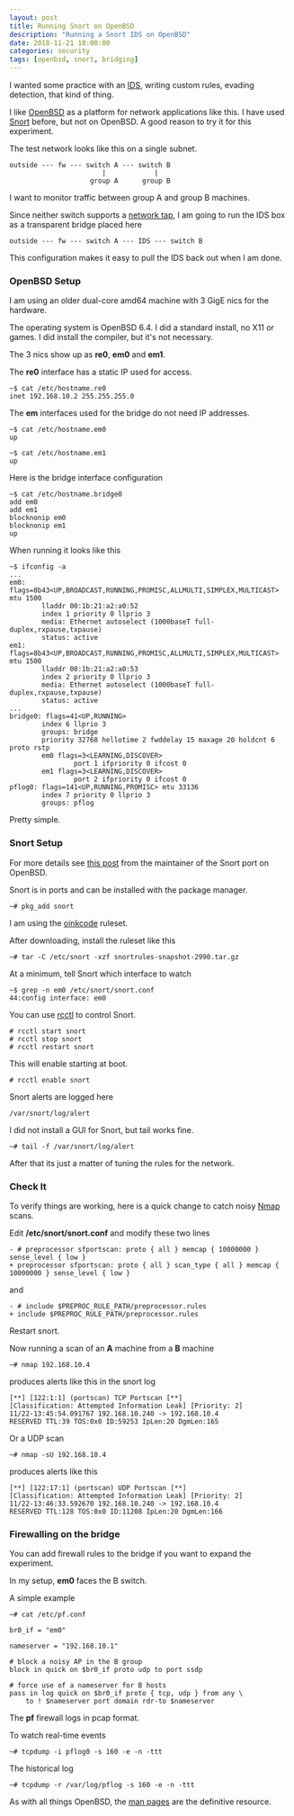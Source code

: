 ```yaml
---
layout: post
title: Running Snort on OpenBSD
description: "Running a Snort IDS on OpenBSD"
date: 2018-11-21 18:00:00
categories: security
tags: [openbsd, snort, bridging]
---
```


I wanted some practice with an [IDS][ids], writing custom rules, evading detection, that kind of thing.

I like [OpenBSD][openbsd] as a platform for network applications like this. I have used [Snort][snort] before, but not on OpenBSD. A good reason to try it for this experiment.

The test network looks like this on a single subnet.

    outside --- fw --- switch A --- switch B
                           |            |
                        group A      group B

I want to monitor traffic between group A and group B machines.

Since neither switch supports a [network tap][network-tap], I am going to run the IDS box as a transparent bridge placed here

    outside --- fw --- switch A --- IDS --- switch B

This configuration makes it easy to pull the IDS back out when I am done.

### OpenBSD Setup

I am using an older dual-core amd64 machine with 3 GigE nics for the hardware.

The operating system is OpenBSD 6.4. I did a standard install, no X11 or games. I did install the compiler, but it's not necessary.

The 3 nics show up as **re0**, **em0** and **em1**.

The **re0** interface has a static IP used for access.

    ~$ cat /etc/hostname.re0
    inet 192.168.10.2 255.255.255.0

The **em** interfaces used for the bridge do not need IP addresses.

    ~$ cat /etc/hostname.em0
    up

    ~$ cat /etc/hostname.em1
    up

Here is the bridge interface configuration

    ~$ cat /etc/hostname.bridge0
    add em0
    add em1
    blocknonip em0
    blocknonip em1
    up

When running it looks like this

    ~$ ifconfig -a
    ...
    em0: flags=8b43<UP,BROADCAST,RUNNING,PROMISC,ALLMULTI,SIMPLEX,MULTICAST> mtu 1500
            lladdr 00:1b:21:a2:a0:52
            index 1 priority 0 llprio 3
            media: Ethernet autoselect (1000baseT full-duplex,rxpause,txpause)
            status: active
    em1: flags=8b43<UP,BROADCAST,RUNNING,PROMISC,ALLMULTI,SIMPLEX,MULTICAST> mtu 1500
            lladdr 00:1b:21:a2:a0:53
            index 2 priority 0 llprio 3
            media: Ethernet autoselect (1000baseT full-duplex,rxpause,txpause)
            status: active
    ...
    bridge0: flags=41<UP,RUNNING>
            index 6 llprio 3
            groups: bridge
            priority 32768 hellotime 2 fwddelay 15 maxage 20 holdcnt 6 proto rstp
            em0 flags=3<LEARNING,DISCOVER>
                    port 1 ifpriority 0 ifcost 0
            em1 flags=3<LEARNING,DISCOVER>
                    port 2 ifpriority 0 ifcost 0
    pflog0: flags=141<UP,RUNNING,PROMISC> mtu 33136
            index 7 priority 0 llprio 3
            groups: pflog

Pretty simple.

### Snort Setup

For more details see [this post][lteo_net_post] from the maintainer of the Snort port on OpenBSD.

Snort is in ports and can be installed with the package manager.

    ~# pkg_add snort

I am using the [oinkcode][oinkcode] ruleset.

After downloading, install the ruleset like this

    ~# tar -C /etc/snort -xzf snortrules-snapshot-2990.tar.gz


At a minimum, tell Snort which interface to watch

    ~$ grep -n em0 /etc/snort/snort.conf
    44:config interface: em0

You can use [rcctl][rcctl] to control Snort.

    # rcctl start snort
    # rcctl stop snort
    # rcctl restart snort

This will enable starting at boot.

    # rcctl enable snort

Snort alerts are logged here

    /var/snort/log/alert

I did not install a GUI for Snort, but tail works fine.

    ~# tail -f /var/snort/log/alert

After that its just a matter of tuning the rules for the network.

### Check It

To verify things are working, here is a quick change to catch noisy [Nmap][nmap] scans.

Edit **/etc/snort/snort.conf** and modify these two lines

    - # preprocessor sfportscan: proto { all } memcap { 10000000 } sense_level { low }
    + preprocessor sfportscan: proto { all } scan_type { all } memcap { 10000000 } sense_level { low }

and

    - # include $PREPROC_RULE_PATH/preprocessor.rules
    + include $PREPROC_RULE_PATH/preprocessor.rules

Restart snort.

Now running a scan of an **A** machine from a **B** machine

    ~# nmap 192.168.10.4

produces alerts like this in the snort log

    [**] [122:1:1] (portscan) TCP Portscan [**]
    [Classification: Attempted Information Leak] [Priority: 2]
    11/22-13:45:54.091767 192.168.10.240 -> 192.168.10.4
    RESERVED TTL:39 TOS:0x0 ID:59253 IpLen:20 DgmLen:165

Or a UDP scan

    ~# nmap -sU 192.168.10.4

produces alerts like this

    [**] [122:17:1] (portscan) UDP Portscan [**]
    [Classification: Attempted Information Leak] [Priority: 2]
    11/22-13:46:33.592670 192.168.10.240 -> 192.168.10.4
    RESERVED TTL:128 TOS:0x0 ID:11208 IpLen:20 DgmLen:166

### Firewalling on the bridge

You can add firewall rules to the bridge if you want to expand the experiment.

In my setup, **em0** faces the B switch.

A simple example

    ~# cat /etc/pf.conf

    br0_if = "em0"

    nameserver = "192.168.10.1"

    # block a noisy AP in the B group
    block in quick on $br0_if proto udp to port ssdp

    # force use of a nameserver for B hosts
    pass in log quick on $br0_if proto { tcp, udp } from any \
        to ! $nameserver port domain rdr-to $nameserver

The **pf** firewall logs in pcap format.

To watch real-time events

    ~# tcpdump -i pflog0 -s 160 -e -n -ttt

The historical log

    ~# tcpdump -r /var/log/pflog -s 160 -e -n -ttt


As with all things OpenBSD, the [man pages][openbsd-man] are the definitive resource.


[ids]: https://en.wikipedia.org/wiki/Intrusion_detection_system
[openbsd]: https://www.openbsd.org
[snort]: https://snort.org
[lteo_net_post]: http://lteo.net/blog/2016/10/26/testing-your-snort-rules-redux/
[oinkcode]: https://www.snort.org/users/sign_in
[rcctl]: https://man.openbsd.org/rcctl
[network-tap]: https://en.wikipedia.org/wiki/Network_tap
[nmap]: https://nmap.org/
[openbsd-man]: https://man.openbsd.org/
